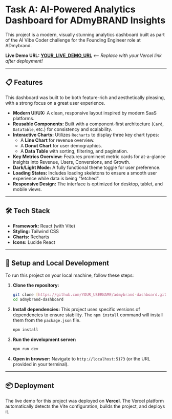 # Task A: AI-Powered Analytics Dashboard for ADmyBRAND Insights

This project is a modern, visually stunning analytics dashboard built as part of the AI Vibe Coder challenge for the Founding Engineer role at ADmybrand.

**Live Demo URL:** [**YOUR_LIVE_DEMO_URL**]((https://admybrand-dashboard-vedang.vercel.app/)) <-- *Replace with your Vercel link after deployment!*

---

## 📋 Features

This dashboard was built to be both feature-rich and aesthetically pleasing, with a strong focus on a great user experience.

* **Modern UI/UX:** A clean, responsive layout inspired by modern SaaS platforms.
* **Reusable Components:** Built with a component-first architecture (`Card`, `DataTable`, etc.) for consistency and scalability.
* **Interactive Charts:** Utilizes `Recharts` to display three key chart types:
    * A **Line Chart** for revenue overview.
    * A **Donut Chart** for user demographics.
    * A **Data Table** with sorting, filtering, and pagination.
* **Key Metrics Overview:** Features prominent metric cards for at-a-glance insights into Revenue, Users, Conversions, and Growth. 
* **Dark/Light Mode:** A fully functional theme toggle for user preference.
* **Loading States:** Includes loading skeletons to ensure a smooth user experience while data is being "fetched". 
* **Responsive Design:** The interface is optimized for desktop, tablet, and mobile views.

---

## 🛠️ Tech Stack

* **Framework:** React (with Vite)
* **Styling:** Tailwind CSS
* **Charts:** Recharts
* **Icons:** Lucide React

---

## 🚀 Setup and Local Development

To run this project on your local machine, follow these steps:

1.  **Clone the repository:**
    ```bash
    git clone [https://github.com/YOUR_USERNAME/admybrand-dashboard.git](https://github.com/YOUR_USERNAME/admybrand-dashboard.git)
    cd admybrand-dashboard
    ```

2.  **Install dependencies:**
    This project uses specific versions of dependencies to ensure stability. The `npm install` command will install them from the `package.json` file.
    ```bash
    npm install
    ```

3.  **Run the development server:**
    ```bash
    npm run dev
    ```

4.  **Open in browser:**
    Navigate to `http://localhost:5173` (or the URL provided in your terminal).

---

## 📦 Deployment

The live demo for this project was deployed on **Vercel**. The Vercel platform automatically detects the Vite configuration, builds the project, and deploys it.
